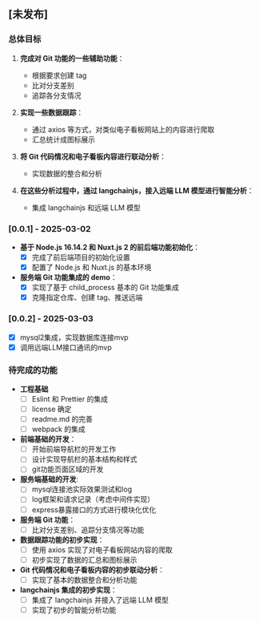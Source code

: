 ## [未发布]
### 总体目标
1. **完成对 Git 功能的一些辅助功能**：
   - 根据要求创建 tag
   - 比对分支差别
   - 追踪各分支情况

2. **实现一些数据跟踪**：
   - 通过 axios 等方式，对类似电子看板网站上的内容进行爬取
   - 汇总统计成图标展示

3. **将 Git 代码情况和电子看板内容进行联动分析**：
   - 实现数据的整合和分析

4. **在这些分析过程中，通过 langchainjs，接入远端 LLM 模型进行智能分析**：
   - 集成 langchainjs 和远端 LLM 模型

### [0.0.1] - 2025-03-02
- **基于 Node.js 16.14.2 和 Nuxt.js 2 的前后端功能初始化**：
  - [x] 完成了前后端项目的初始化设置
  - [x] 配置了 Node.js 和 Nuxt.js 的基本环境

- **服务端 Git 功能集成的 demo**：
  - [x] 实现了基于 child_process 基本的 Git 功能集成
  - [x] 克隆指定仓库、创建 tag、推送远端

### [0.0.2] - 2025-03-03
  - [x] mysql2集成，实现数据库连接mvp
  - [x] 调用远端LLM接口通讯的mvp

### 待完成的功能
- **工程基础**
  - [ ] Eslint 和 Prettier 的集成
  - [ ] license 确定
  - [ ] readme.md 的完善
  - [ ] webpack 的集成

- **前端基础的开发**：
  - [ ] 开始前端导航栏的开发工作
  - [ ] 设计实现导航栏的基本结构和样式
  - [ ] git功能页面区域的开发

- **服务端基础的开发**:
  - [ ] mysql连接池实际效果测试和log
  - [ ] log框架和请求记录（考虑中间件实现） 
  - [ ] express暴露接口的方式进行模块化优化

- **服务端 Git 功能**：
  - [ ] 比对分支差别、追踪分支情况等功能

- **数据跟踪功能的初步实现**：
  - [ ] 使用 axios 实现了对电子看板网站内容的爬取
  - [ ] 初步实现了数据的汇总和图标展示

- **Git 代码情况和电子看板内容的初步联动分析**：
  - [ ] 实现了基本的数据整合和分析功能

- **langchainjs 集成的初步实现**：
  - [ ] 集成了 langchainjs 并接入了远端 LLM 模型
  - [ ] 实现了初步的智能分析功能